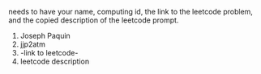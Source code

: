  needs to have your name, computing id, the link to the leetcode problem, and the copied description of the leetcode prompt.
 1. Joseph Paquin
 2. jjp2atm
 3. -link to leetcode-
 4. leetcode description